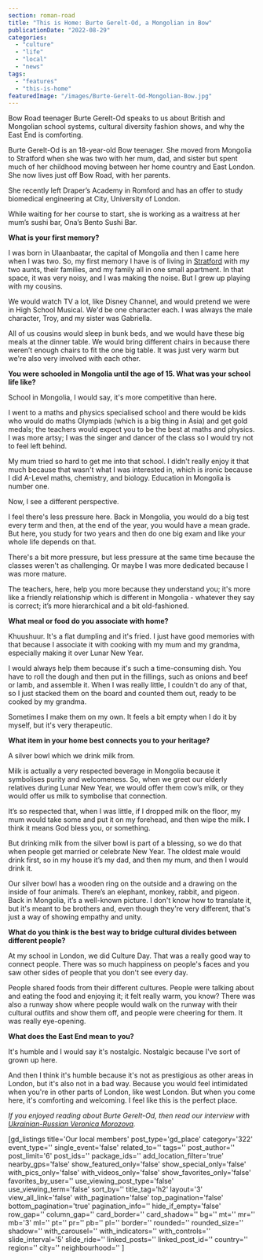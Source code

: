 ```yaml
---
section: roman-road
title: "This is Home: Burte Gerelt-Od, a Mongolian in Bow"
publicationDate: "2022-08-29"
categories: 
  - "culture"
  - "life"
  - "local"
  - "news"
tags: 
  - "features"
  - "this-is-home"
featuredImage: "/images/Burte-Gerelt-Od-Mongolian-Bow.jpg"
---
```


Bow Road teenager Burte Gerelt-Od speaks to us about British and Mongolian school systems, cultural diversity fashion shows, and why the East End is comforting.

Burte Gerelt-Od is an 18-year-old Bow teenager. She moved from Mongolia to Stratford when she was two with her mum, dad, and sister but spent much of her childhood moving between her home country and East London. She now lives just off Bow Road, with her parents.

She recently left Draper’s Academy in Romford and has an offer to study biomedical engineering at City, University of London.

While waiting for her course to start, she is working as a waitress at her mum’s sushi bar, Ona’s Bento Sushi Bar.

**What is your first memory?**

I was born in Ulaanbaatar, the capital of Mongolia and then I came here when I was two. So, my first memory I have is of living in [Stratford](https://www.visitlondon.com/things-to-do/london-areas/stratford) with my two aunts, their families, and my family all in one small apartment. In that space, it was very noisy, and I was making the noise. But I grew up playing with my cousins.

We would watch TV a lot, like Disney Channel, and would pretend we were in High School Musical. We'd be one character each. I was always the male character, Troy, and my sister was Gabriella.

All of us cousins would sleep in bunk beds, and we would have these big meals at the dinner table. We would bring different chairs in because there weren’t enough chairs to fit the one big table. It was just very warm but we're also very involved with each other.

**You were schooled in Mongolia until the age of 15. What was your school life like?**

School in Mongolia, I would say, it's more competitive than here.

I went to a maths and physics specialised school and there would be kids who would do maths Olympiads (which is a big thing in Asia) and get gold medals; the teachers would expect you to be the best at maths and physics. I was more artsy; I was the singer and dancer of the class so I would try not to feel left behind.

My mum tried so hard to get me into that school. I didn't really enjoy it that much because that wasn't what I was interested in, which is ironic because I did A-Level maths, chemistry, and biology. Education in Mongolia is number one.

Now, I see a different perspective.

I feel there's less pressure here. Back in Mongolia, you would do a big test every term and then, at the end of the year, you would have a mean grade. But here, you study for two years and then do one big exam and like your whole life depends on that.

There's a bit more pressure, but less pressure at the same time because the classes weren't as challenging. Or maybe I was more dedicated because I was more mature.

The teachers, here, help you more because they understand you; it's more like a friendly relationship which is different in Mongolia - whatever they say is correct; it’s more hierarchical and a bit old-fashioned.

**What meal or food do you associate with home?**

Khuushuur. It's a flat dumpling and it's fried. I just have good memories with that because I associate it with cooking with my mum and my grandma, especially making it over Lunar New Year.

I would always help them because it's such a time-consuming dish. You have to roll the dough and then put in the fillings, such as onions and beef or lamb, and assemble it. When I was really little, I couldn't do any of that, so I just stacked them on the board and counted them out, ready to be cooked by my grandma.

Sometimes I make them on my own. It feels a bit empty when I do it by myself, but it's very therapeutic.

**What item in your home best connects you to your heritage?**

A silver bowl which we drink milk from.

Milk is actually a very respected beverage in Mongolia because it symbolises purity and welcomeness. So, when we greet our elderly relatives during Lunar New Year, we would offer them cow’s milk, or they would offer us milk to symbolise that connection.

It’s so respected that, when I was little, if I dropped milk on the floor, my mum would take some and put it on my forehead, and then wipe the milk. I think it means God bless you, or something.

But drinking milk from the silver bowl is part of a blessing, so we do that when people get married or celebrate New Year. The oldest male would drink first, so in my house it’s my dad, and then my mum, and then I would drink it.

Our silver bowl has a wooden ring on the outside and a drawing on the inside of four animals. There’s an elephant, monkey, rabbit, and pigeon. Back in Mongolia, it’s a well-known picture. I don't know how to translate it, but it's meant to be brothers and, even though they're very different, that's just a way of showing empathy and unity.

**What do you think is the best way to bridge cultural divides between different people?**

At my school in London, we did Culture Day. That was a really good way to connect people. There was so much happiness on people's faces and you saw other sides of people that you don't see every day. 

People shared foods from their different cultures. People were talking about and eating the food and enjoying it; it felt really warm, you know? There was also a runway show where people would walk on the runway with their cultural outfits and show them off, and people were cheering for them. It was really eye-opening.

**What does the East End mean to you?**

It's humble and I would say it's nostalgic. Nostalgic because I've sort of grown up here.

And then I think it's humble because it's not as prestigious as other areas in London, but it's also not in a bad way. Because you would feel intimidated when you're in other parts of London, like west London. But when you come here, it's comforting and welcoming. I feel like this is the perfect place.

_If you enjoyed reading about Burte Gerelt-Od, then read our interview with [Ukrainian-Russian Veronica Morozova](https://romanroadlondon.com/veronica-morozova-ukrainian-east-end-interview/)._

\[gd\_listings title='Our local members' post\_type='gd\_place' category='322' event\_type='' single\_event='false' related\_to='' tags='' post\_author='' post\_limit='6' post\_ids='' package\_ids='' add\_location\_filter='true' nearby\_gps='false' show\_featured\_only='false' show\_special\_only='false' with\_pics\_only='false' with\_videos\_only='false' show\_favorites\_only='false' favorites\_by\_user='' use\_viewing\_post\_type='false' use\_viewing\_term='false' sort\_by='' title\_tag='h2' layout='3' view\_all\_link='false' with\_pagination='false' top\_pagination='false' bottom\_pagination='true' pagination\_info='' hide\_if\_empty='false' row\_gap='' column\_gap='' card\_border='' card\_shadow='' bg='' mt='' mr='' mb='3' ml='' pt='' pr='' pb='' pl='' border='' rounded='' rounded\_size='' shadow='' with\_carousel='' with\_indicators='' with\_controls='' slide\_interval='5' slide\_ride='' linked\_posts='' linked\_post\_id='' country='' region='' city='' neighbourhood='' \]
